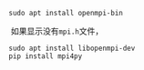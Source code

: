 ```shell
sudo apt install openmpi-bin

```

​	如果显示没有`mpi.h`文件，

```shell
sudo apt install libopenmpi-dev
pip install mpi4py

```

